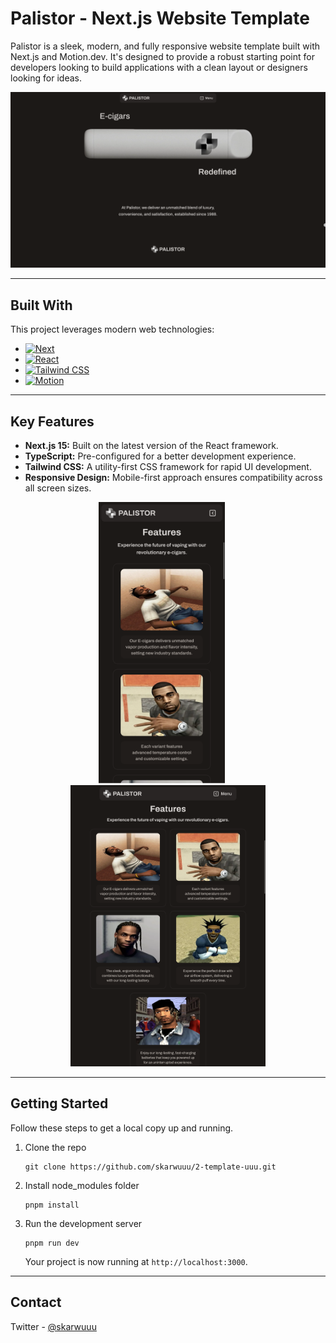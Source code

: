 # Palistor - Next.js Website Template

Palistor is a sleek, modern, and fully responsive website template built with Next.js and Motion.dev. It's designed to provide a robust starting point for developers looking to build applications with a clean layout or designers looking for ideas.

![Palistor Screenshot](./public/screenshots/1.png)

---

## Built With

This project leverages modern web technologies:

- [![Next][Next.js]][Next-url]
- [![React][React.js]][React-url]
- [![Tailwind CSS][TailwindCSS]][TailwindCSS-url]
- [![Motion][Motion.dev]][Motion.dev-url]

<!-- MARKDOWN LINKS & IMAGES -->

[Next.js]: https://img.shields.io/badge/Next.js-000000?style=for-the-badge&logo=nextdotjs&logoColor=white
[Next-url]: https://nextjs.org/
[React.js]: https://img.shields.io/badge/React-20232A?style=for-the-badge&logo=react&logoColor=61DAFB
[React-url]: https://reactjs.org/
[TailwindCSS]: https://img.shields.io/badge/Tailwind_CSS-38B2AC?style=for-the-badge&logo=tailwind-css&logoColor=white
[TailwindCSS-url]: https://tailwindcss.com/
[Motion.dev]: https://img.shields.io/badge/Framer_Motion-0055FF?style=for-the-badge&logo=framer&logoColor=white
[Motion.dev-url]: https://motion.dev/

---

## Key Features

- **Next.js 15:** Built on the latest version of the React framework.
- **TypeScript:** Pre-configured for a better development experience.
- **Tailwind CSS:** A utility-first CSS framework for rapid UI development.
- **Responsive Design:** Mobile-first approach ensures compatibility across all screen sizes.

<div align="center">
 <img src="./public/screenshots/2.png" alt="Responsive Screenshot" height="450" style="margin-right: 20px">
 <img src="./public/screenshots/3.png" alt="Responsive Screenshot" height="450">
</div>

---

## Getting Started

Follow these steps to get a local copy up and running.

1.  Clone the repo
    ```
    git clone https://github.com/skarwuuu/2-template-uuu.git
    ```
2.  Install node_modules folder
    ```
    pnpm install
    ```
3.  Run the development server
    ```
    pnpm run dev
    ```
    Your project is now running at `http://localhost:3000`.

---

## Contact

Twitter - [@skarwuuu](https://x.com/skarwuuu)
